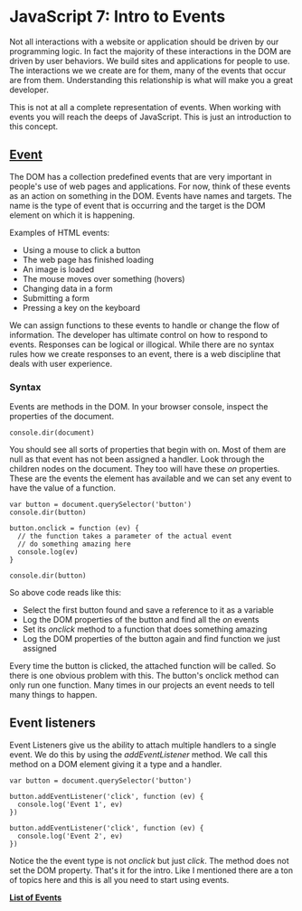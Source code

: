 # JavaScript 7: Intro to Events

Not all interactions with a website or application should be driven by our programming logic.  In fact the majority of these interactions in the DOM are driven by user behaviors.  We build sites and applications for people to use.  The interactions we we create are for them, many of the events that occur are from them.  Understanding this relationship is what will make you a great developer.

This is not at all a complete representation of events.  When working with events you will reach the deeps of JavaScript.  This is just an introduction to this concept.

## [Event](https://developer.mozilla.org/en-US/docs/Web/API/Event)

The DOM has a collection predefined events that are very important in people's use of web pages and applications.  For now, think of these events as an action on something in the DOM.  Events have names and targets.  The name is the type of event that is occurring and the target is the DOM element on which it is happening.

Examples of HTML events:

- Using a mouse to click a button
- The web page has finished loading
- An image is loaded
- The mouse moves over something (hovers)
- Changing data in a form
- Submitting a form
- Pressing a key on the keyboard

We can assign functions to these events to handle or change the flow of information.  The developer has ultimate control on how to respond to events.  Responses can be logical or illogical.  While there are no syntax rules how we create responses to an event, there is a web discipline that deals with user experience.

### Syntax

Events are methods in the DOM.  In your browser console, inspect the properties of the document.

```
console.dir(document)
```

You should see all sorts of properties that begin with on.  Most of them are null as that event has not been assigned a handler.  Look through the children nodes on the document.  They too will have these *on* properties.  These are the events the element has available and we can set any event to have the value of a function.  

```
var button = document.querySelector('button')
console.dir(button)

button.onclick = function (ev) {
  // the function takes a parameter of the actual event
  // do something amazing here
  console.log(ev)
}

console.dir(button)
```

So above code reads like this:

- Select the first button found and save a reference to it as a variable
- Log the DOM properties of the button and find all the *on* events
- Set its *onclick* method to a function that does something amazing
- Log the DOM properties of the button again and find function we just assigned

Every time the button is clicked, the attached function will be called.  So there is one obvious problem with this.  The button's onclick method can only run one function.  Many times in our projects an event needs to tell many things to happen.

## Event listeners

Event Listeners give us the ability to attach multiple handlers to a single event.  We do this by using the *addEventListener* method.  We call this method on a DOM element giving it a type and a handler.

```
var button = document.querySelector('button')

button.addEventListener('click', function (ev) {
  console.log('Event 1', ev)
})

button.addEventListener('click', function (ev) {
  console.log('Event 2', ev)
})
```

Notice the the event type is not *onclick* but just *click*.  The method does not set the DOM property.  That's it for the intro.  Like I mentioned there are a ton of topics here and this is all you need to start using events.  

[**List of Events**](https://developer.mozilla.org/en-US/docs/Web/Events)
